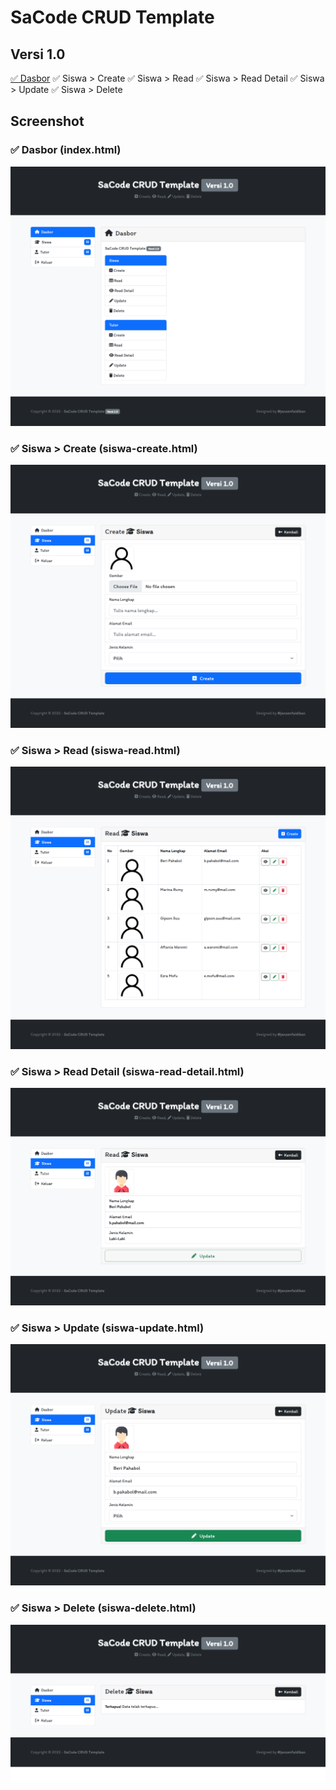# SaCode CRUD Template

## Versi 1.0

[✅ Dasbor](https://github.com/janzenfaidiban/sacode-crud-template#-dasbor-indexhtml)
✅ Siswa > Create
✅ Siswa > Read
✅ Siswa > Read Detail
✅ Siswa > Update
✅ Siswa > Delete

## Screenshot

### ✅ Dasbor (index.html)

<img src="_screenshot/screen-dasbor.png">

### ✅ Siswa > Create (siswa-create.html)

<img src="_screenshot/screen-siswa-create.png">

### ✅ Siswa > Read (siswa-read.html)

<img src="_screenshot/screen-siswa-read.png">

### ✅ Siswa > Read Detail (siswa-read-detail.html)

<img src="_screenshot/screen-siswa-read-detail.png">

### ✅ Siswa > Update (siswa-update.html)

<img src="_screenshot/screen-siswa-update.png">

### ✅ Siswa > Delete (siswa-delete.html)

<img src="_screenshot/screen-siswa-delete.png">
